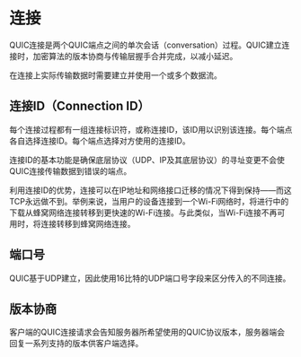 # 连接

QUIC连接是两个QUIC端点之间的单次会话（conversation）过程。QUIC建立连接时，加密算法的版本协商与传输层握手合并完成，以减小延迟。

在连接上实际传输数据时需要建立并使用一个或多个数据流。

## 连接ID（Connection ID）

每个连接过程都有一组连接标识符，或称连接ID，该ID用以识别该连接。每个端点各自选择连接ID。每个端点选择对方使用的连接ID。

连接ID的基本功能是确保底层协议（UDP、IP及其底层协议）的寻址变更不会使QUIC连接传输数据到错误的端点。

利用连接ID的优势，连接可以在IP地址和网络接口迁移的情况下得到保持——而这TCP永远做不到。举例来说，当用户的设备连接到一个Wi-Fi网络时，将进行中的下载从蜂窝网络连接转移到更快速的Wi-Fi连接。与此类似，当Wi-Fi连接不再可用时，将连接转移到蜂窝网络连接。

## 端口号

QUIC基于UDP建立，因此使用16比特的UDP端口号字段来区分传入的不同连接。

## 版本协商

客户端的QUIC连接请求会告知服务器所希望使用的QUIC协议版本，服务器端会回复一系列支持的版本供客户端选择。
